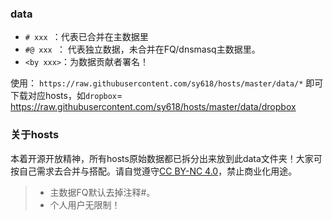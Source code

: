 ### data
* `# xxx `：代表已合并在主数据里
* `#@ xxx `： 代表独立数据，未合并在FQ/dnsmasq主数据里。
* `<by xxx>`：为数据贡献者署名！

使用： `https://raw.githubusercontent.com/sy618/hosts/master/data/*` 即可下载对应hosts，如`dropbox`= https://raw.githubusercontent.com/sy618/hosts/master/data/dropbox

### 关于hosts
本着开源开放精神，所有hosts原始数据都已拆分出来放到此data文件夹！大家可按自己需求去合并与搭配。请自觉遵守[CC BY-NC 4.0](https://creativecommons.org/licenses/by-nc/4.0/deed.zh)，禁止商业化用途。
>- 主数据FQ默认去掉注释#。
>- 个人用户无限制！



